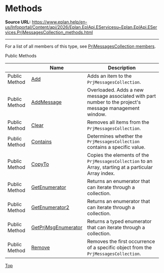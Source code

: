 # Methods

**Source URL:** https://www.eplan.help/en-us/Infoportal/Content/api/2026/Eplan.EplApi.EServicesu~Eplan.EplApi.EServices.PrjMessagesCollection_methods.html

---

For a list of all members of this type, see [PrjMessagesCollection members](Eplan.EplApi.EServicesu~Eplan.EplApi.EServices.PrjMessagesCollection_members.html).

Public Methods

|  | Name | Description |
| --- | --- | --- |
| Public Method | [Add](Eplan.EplApi.EServicesu~Eplan.EplApi.EServices.PrjMessagesCollection~Add.html) | Adds an item to the `PrjMessagesCollection`. |
| Public Method | [AddMessage](Eplan.EplApi.EServicesu~Eplan.EplApi.EServices.PrjMessagesCollection~AddMessage.html) | Overloaded. Adds a new message associated with part number to the project's message management window. |
| Public Method | [Clear](Eplan.EplApi.EServicesu~Eplan.EplApi.EServices.PrjMessagesCollection~Clear.html) | Removes all items from the `PrjMessagesCollection`. |
| Public Method | [Contains](Eplan.EplApi.EServicesu~Eplan.EplApi.EServices.PrjMessagesCollection~Contains.html) | Determines whether the `PrjMessagesCollection` contains a specific value. |
| Public Method | [CopyTo](Eplan.EplApi.EServicesu~Eplan.EplApi.EServices.PrjMessagesCollection~CopyTo.html) | Copies the elements of the `PrjMessagesCollection` to an Array, starting at a particular Array index. |
| Public Method | [GetEnumerator](Eplan.EplApi.EServicesu~Eplan.EplApi.EServices.PrjMessagesCollection~GetEnumerator.html) | Returns an enumerator that can iterate through a collection. |
| Public Method | [GetEnumerator2](Eplan.EplApi.EServicesu~Eplan.EplApi.EServices.PrjMessagesCollection~GetEnumerator2.html) | Returns an enumerator that can iterate through a collection. |
| Public Method | [GetPrjMsgEnumerator](Eplan.EplApi.EServicesu~Eplan.EplApi.EServices.PrjMessagesCollection~GetPrjMsgEnumerator.html) | Returns a typed enumerator that can iterate through a collection. |
| Public Method | [Remove](Eplan.EplApi.EServicesu~Eplan.EplApi.EServices.PrjMessagesCollection~Remove.html) | Removes the first occurrence of a specific object from the `PrjMessagesCollection`. |

[Top](#top)
